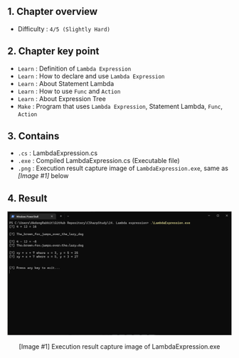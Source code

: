 ## 1. Chapter overview
- Difficulty : `4/5 (Slightly Hard)`

## 2. Chapter key point
- `Learn` : Definition of `Lambda Expression`
- `Learn` : How to declare and use `Lambda Expression`
- `Learn` : About Statement Lambda
- `Learn` : How to use `Func` and `Action`
- `Learn` : About Expression Tree
- `Make` : Program that uses `Lambda Expression`, Statement Lambda, `Func`, `Action`

## 3. Contains
- `.cs` : LambdaExpression.cs
- `.exe` : Compiled LambdaExpression.cs (Executable file)
- `.png` : Execution result capture image of `LambdaExpression.exe`, same as _[Image #1]_ below

## 4. Result
![Execution result capture image of LambdaExpression.exe](https://github.com/pinkrabbit412/CSharpStudy/blob/main/14.%20Lambda%20expression/LambdaExpression.png?raw=true)
<p align="center">[Image #1] Execution result capture image of LambdaExpression.exe</p>
